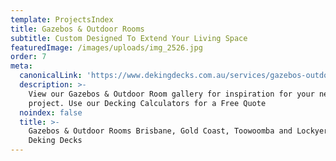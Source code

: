 ```yaml
---
template: ProjectsIndex
title: Gazebos & Outdoor Rooms
subtitle: Custom Designed To Extend Your Living Space
featuredImage: /images/uploads/img_2526.jpg
order: 7
meta:
  canonicalLink: 'https://www.dekingdecks.com.au/services/gazebos-outdoor-rooms/'
  description: >-
    View our Gazebos & Outdoor Room gallery for inspiration for your new
    project. Use our Decking Calculators for a Free Quote
  noindex: false
  title: >-
    Gazebos & Outdoor Rooms Brisbane, Gold Coast, Toowoomba and Lockyer Valley |
    Deking Decks
---
```


